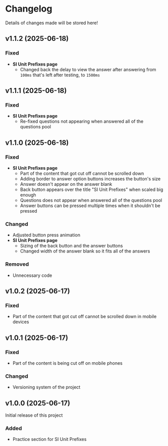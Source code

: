 # Changelog

Details of changes made will be stored here!

## v1.1.2 (2025-06-18)

### Fixed

- **SI Unit Prefixes page**
  - Changed back the delay to view the answer after answering from `100ms` that's left after testing, to `1500ms`

## v1.1.1 (2025-06-18)

### Fixed

- **SI Unit Prefixes page**
  - Re-fixed questions not appearing when answered all of the questions pool

## v1.1.0 (2025-06-18)

### Fixed

- **SI Unit Prefixes page**
  - Part of the content that got cut off cannot be scrolled down
  - Adding border to answer option buttons increases the button's size
  - Answer doesn't appear on the answer blank
  - Back button appears over the title "SI Unit Prefixes" when scaled big enough
  - Questions does not appear when answered all of the questions pool
  - Answer buttons can be pressed multiple times when it shouldn't be pressed

### Changed

- Adjusted button press animation
- **SI Unit Prefixes page**
  - Sizing of the back button and the answer buttons
  - Changed width of the answer blank so it fits all of the answers

### Removed

- Unnecessary code

## v1.0.2 (2025-06-17)

### Fixed

- Part of the content that got cut off cannot be scrolled down in mobile devices

## v1.0.1 (2025-06-17)

### Fixed

- Part of the content is being cut off on mobile phones

### Changed

- Versioning system of the project

## v1.0.0 (2025-06-17)

Initial release of this project

### Added

- Practice section for SI Unit Prefixes
